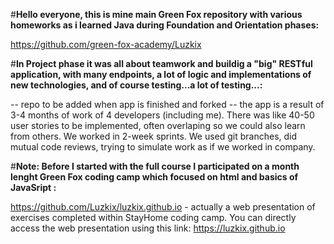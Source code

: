 #**Hello everyone, this is mine main Green Fox repository with various homeworks as i learned Java during Foundation and Orientation phases:**

https://github.com/green-fox-academy/Luzkix


#**In Project phase it was all about teamwork and buildig a "big" RESTful application, with many endpoints, a lot of logic and implementations of new technologies, and of course testing...a lot of testing...:**

-- repo to be added when app is finished and forked -- the app is a result of 3-4 months of work of 4 developers (including me). There was like 40-50 user stories to be implemented, often overlaping so we could also learn from others. We worked in 2-week sprints. We used git branches, did mutual code reviews, trying to simulate work as if we worked in company.

#**Note: Before I started with the full course I participated on a month lenght Green Fox coding camp which focused on html and basics of JavaSript :**

https://github.com/Luzkix/luzkix.github.io - actually a web presentation of exercises completed within StayHome coding camp. You can directly access the web presentation using this link: https://luzkix.github.io

